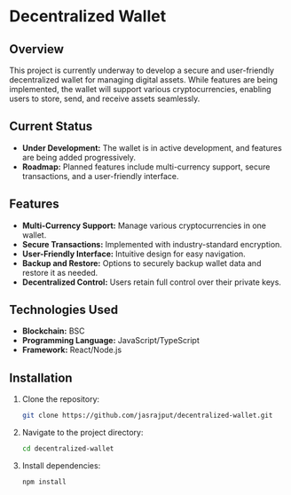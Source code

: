 # Decentralized Wallet

## Overview
This project is currently underway to develop a secure and user-friendly decentralized wallet for managing digital assets. While features are being implemented, the wallet will support various cryptocurrencies, enabling users to store, send, and receive assets seamlessly.

## Current Status
- **Under Development:** The wallet is in active development, and features are being added progressively.
- **Roadmap:** Planned features include multi-currency support, secure transactions, and a user-friendly interface.

## Features
- **Multi-Currency Support:** Manage various cryptocurrencies in one wallet.
- **Secure Transactions:** Implemented with industry-standard encryption.
- **User-Friendly Interface:** Intuitive design for easy navigation.
- **Backup and Restore:** Options to securely backup wallet data and restore it as needed.
- **Decentralized Control:** Users retain full control over their private keys.

## Technologies Used
- **Blockchain:** BSC
- **Programming Language:** JavaScript/TypeScript
- **Framework:** React/Node.js

## Installation

1. Clone the repository:
   ```bash
   git clone https://github.com/jasrajput/decentralized-wallet.git

2. Navigate to the project directory:
   ```bash
   cd decentralized-wallet

3. Install dependencies:
    ```bash
    npm install